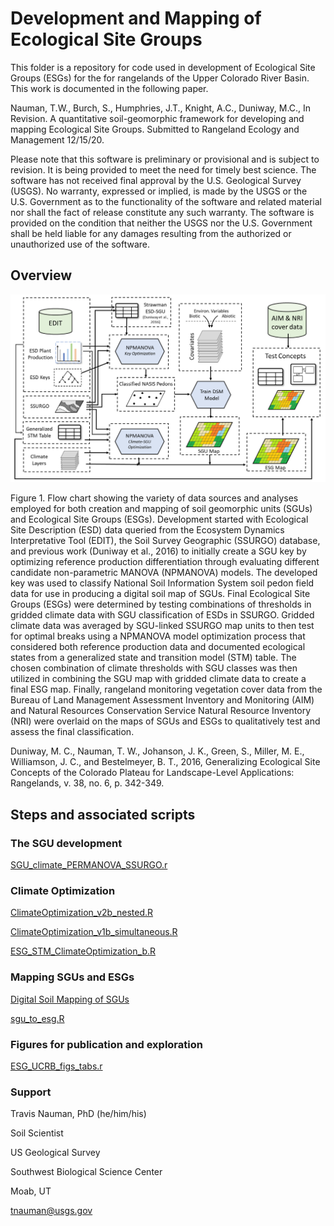 # Development and Mapping of Ecological Site Groups

This folder is a repository for code used in development of Ecological Site Groups (ESGs) for the for rangelands of the Upper Colorado River Basin. This work is documented in the following paper. 

Nauman, T.W., Burch, S., Humphries, J.T., Knight, A.C., Duniway, M.C., In Revision. A quantitative soil-geomorphic framework for developing and mapping Ecological Site Groups. Submitted to Rangeland Ecology and Management 12/15/20. 

Please note that this software is preliminary or provisional and is subject to revision. It is being provided to meet the need for timely best science. The software has not received final approval by the U.S. Geological Survey (USGS). No warranty, expressed or implied, is made by the USGS or the U.S. Government as to the functionality of the software and related material nor shall the fact of release constitute any such warranty. The software is provided on the condition that neither the USGS nor the U.S. Government shall be held liable for any damages resulting from the authorized or unauthorized use of the software.

## Overview

<p align="left">
  <img src="./data/Fig_FlowChart_white_repo.png" width="1000" title="Development Overview">
</p>
Figure 1. Flow chart showing the variety of data sources and analyses employed for both creation and mapping of soil geomorphic units (SGUs) and Ecological Site Groups (ESGs). Development started with Ecological Site Description (ESD) data queried from the Ecosystem Dynamics Interpretative Tool (EDIT), the Soil Survey Geographic (SSURGO) database, and previous work (Duniway et al., 2016) to initially create a SGU key by optimizing reference production differentiation through evaluating different candidate non-parametric MANOVA (NPMANOVA) models. The developed key was used to classify National Soil Information System soil pedon field data for use in producing a digital soil map of SGUs. Final Ecological Site Groups (ESGs) were determined by testing combinations of thresholds in gridded climate data with SGU classification of ESDs in SSURGO.  Gridded climate data was averaged by SGU-linked SSURGO map units to then test for optimal breaks using a NPMANOVA model optimization process that considered both reference production data and documented ecological states from a generalized state and transition model (STM) table. The chosen combination of climate thresholds with SGU classes was then utilized in combining the SGU map with gridded climate data to create a final ESG map. Finally, rangeland monitoring vegetation cover data from the Bureau of Land Management Assessment Inventory and Monitoring (AIM) and Natural Resources Conservation Service Natural Resource Inventory (NRI) were overlaid on the maps of SGUs and ESGs to qualitatively test and assess the final classification.

Duniway, M. C., Nauman, T. W., Johanson, J. K., Green, S., Miller, M. E., Williamson, J. C., and Bestelmeyer, B. T., 2016, Generalizing Ecological Site Concepts of the Colorado Plateau for Landscape-Level Applications: Rangelands, v. 38, no. 6, p. 342-349.

## Steps and associated scripts

### The SGU development
[SGU_climate_PERMANOVA_SSURGO.r](https://github.com/usgs/Predictive-Soil-Mapping/blob/537f3b5e6d8628c13874e22dedc61f0c1f57a3b8/ESGs/SGU_climate_PERMANOVA_SSURGO.r)

### Climate Optimization
[ClimateOptimization_v2b_nested.R](https://github.com/usgs/Predictive-Soil-Mapping/blob/4184b3a8e6d3134b2c4807b92ac48111668f3435/ESGs/ClimateOptimization_v2b_nested.R)

[ClimateOptimization_v1b_simultaneous.R](https://github.com/usgs/Predictive-Soil-Mapping/blob/4184b3a8e6d3134b2c4807b92ac48111668f3435/ESGs/ClimateOptimization_v1b_simultaneous.R)

[ESG_STM_ClimateOptimization_b.R](https://github.com/usgs/Predictive-Soil-Mapping/blob/4184b3a8e6d3134b2c4807b92ac48111668f3435/ESGs/ESG_STM_ClimateOptimization_b.R)

### Mapping SGUs and ESGs
[Digital Soil Mapping of SGUs](https://github.com/usgs/Predictive-Soil-Mapping/blob/4184b3a8e6d3134b2c4807b92ac48111668f3435/ESGs/RFforeach_categor_with_pt_extract_Opti_parallel_rank123_ADJsmote_InfSp_sgu_30mINT.r)

[sgu_to_esg.R](https://github.com/usgs/Predictive-Soil-Mapping/blob/4184b3a8e6d3134b2c4807b92ac48111668f3435/ESGs/sgu_to_esg.R)

### Figures for publication and exploration
[ESG_UCRB_figs_tabs.r](https://github.com/usgs/Predictive-Soil-Mapping/blob/4184b3a8e6d3134b2c4807b92ac48111668f3435/ESGs/ESG_UCRB_figs_tabs.r)

### Support
Travis Nauman, PhD (he/him/his)

Soil Scientist

US Geological Survey

Southwest Biological Science Center

Moab, UT

tnauman@usgs.gov



